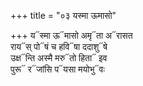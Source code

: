 +++
title = "०३ यस्मा ऊमासो"

+++
य᳓स्मा ऊ᳓मासो अमृ᳓ता अ᳓रासत  
राय᳓स् पो᳓षं च हवि᳓षा ददाशु᳓षे  
उक्ष᳓न्ति अस्मै मरु᳓तो हिता᳓ इव  
पुरू᳓ र᳓जांसि प᳓यसा मयोभु᳓वः
